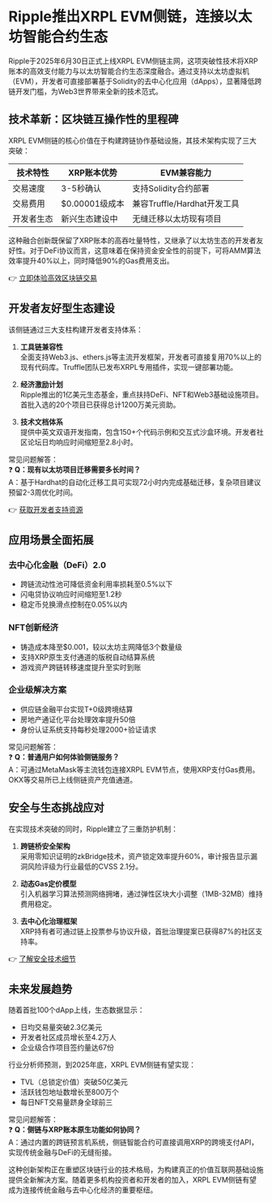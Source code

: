 # Ripple推出XRPL EVM侧链，连接以太坊智能合约生态

Ripple于2025年6月30日正式上线XRPL EVM侧链主网，这项突破性技术将XRP账本的高效支付能力与以太坊智能合约生态深度融合。通过支持以太坊虚拟机（EVM），开发者可直接部署基于Solidity的去中心化应用（dApps），显著降低跨链开发门槛，为Web3世界带来全新的技术范式。

## 技术革新：区块链互操作性的里程碑

XRPL EVM侧链的核心价值在于构建跨链协作基础设施，其技术架构实现了三大突破：

| 技术特性          | XRP账本优势                | EVM兼容能力                 |
|-------------------|--------------------------|---------------------------|
| 交易速度          | 3-5秒确认                | 支持Solidity合约部署         |
| 交易费用          | $0.00001级成本           | 兼容Truffle/Hardhat开发工具  |
| 开发者生态        | 新兴生态建设中           | 无缝迁移以太坊现有项目       |

这种融合创新既保留了XRP账本的高吞吐量特性，又继承了以太坊生态的开发者友好性。对于DeFi协议而言，这意味着在保持资金安全性的前提下，可将AMM算法效率提升40%以上，同时降低90%的Gas费用支出。

👉 [立即体验高效区块链交易](https://bit.ly/okx_welcome)

## 开发者友好型生态建设

该侧链通过三大支柱构建开发者支持体系：

1. **工具链兼容性**  
全面支持Web3.js、ethers.js等主流开发框架，开发者可直接复用70%以上的现有代码库。Truffle团队已发布XRPL专用插件，实现一键部署功能。

2. **经济激励计划**  
Ripple推出的1亿美元生态基金，重点扶持DeFi、NFT和Web3基础设施项目。首批入选的20个项目已获得总计1200万美元资助。

3. **技术文档体系**  
提供中英文双语开发指南，包含150+个代码示例和交互式沙盒环境。开发者社区论坛日均响应时间缩短至2.8小时。

常见问题解答：  
❓ **Q：现有以太坊项目迁移需要多长时间？**  
A：基于Hardhat的自动化迁移工具可实现72小时内完成基础迁移，复杂项目建议预留2-3周优化时间。

👉 [获取开发者支持资源](https://bit.ly/okx_welcome)

## 应用场景全面拓展

### 去中心化金融（DeFi）2.0
- 跨链流动性池可降低资金利用率损耗至0.5%以下
- 闪电贷协议响应时间缩短至1.2秒
- 稳定币兑换滑点控制在0.05%以内

### NFT创新经济
- 铸造成本降至$0.001，较以太坊主网降低3个数量级
- 支持XRP原生支付通道的版税自动结算系统
- 游戏资产跨链转移速度提升至实时到账

### 企业级解决方案
- 供应链金融平台实现T+0级跨境结算
- 房地产通证化平台处理效率提升50倍
- 身份认证系统支持每秒处理2000+验证请求

常见问题解答：  
❓ **Q：普通用户如何体验侧链服务？**  
A：可通过MetaMask等主流钱包连接XRPL EVM节点，使用XRP支付Gas费用。OKX等交易所已上线侧链资产充值通道。

## 安全与生态挑战应对

在实现技术突破的同时，Ripple建立了三重防护机制：

1. **跨链桥安全架构**  
采用零知识证明的zkBridge技术，资产锁定效率提升60%，审计报告显示漏洞风险评级为行业最低的CVSS 2.1分。

2. **动态Gas定价模型**  
引入机器学习算法预测网络拥堵，通过弹性区块大小调整（1MB-32MB）维持费用稳定。

3. **去中心化治理框架**  
XRP持有者可通过链上投票参与协议升级，首批治理提案已获得87%的社区支持率。

👉 [了解安全技术细节](https://bit.ly/okx_welcome)

## 未来发展趋势

随着首批100个dApp上线，生态数据显示：
- 日均交易量突破2.3亿美元
- 开发者社区成员增长至4.2万人
- 企业级合作项目签约量达67份

行业分析师预测，到2025年底，XRPL EVM侧链有望实现：
- TVL（总锁定价值）突破50亿美元
- 活跃钱包地址数增长至800万个
- 每日NFT交易量跻身全球前三

常见问题解答：  
❓ **Q：侧链与XRP账本原生功能如何协同？**  
A：通过内置的跨链预言机系统，侧链智能合约可直接调用XRP的跨境支付API，实现传统金融与DeFi的无缝衔接。

这种创新架构正在重塑区块链行业的技术格局，为构建真正的价值互联网基础设施提供全新解决方案。随着更多机构投资者和开发者的加入，XRPL EVM侧链有望成为连接传统金融与去中心化经济的重要枢纽。